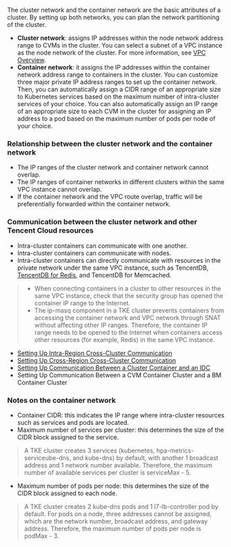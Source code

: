 The cluster network and the container network are the basic attributes of a cluster. By setting up both networks, you can plan the network partitioning of the cluster.
- **Cluster network**: assigns IP addresses within the node network address range to CVMs in the cluster. You can select a subnet of a VPC instance as the node network of the cluster. For more information, see [VPC Overview](https://intl.cloud.tencent.com/document/product/215/535).
- **Container network**: it assigns the IP addresses within the container network address range to containers in the cluster. You can customize three major private IP address ranges to set up the container network. Then, you can automatically assign a CIDR range of an appropriate size to Kubernetes services based on the maximum number of intra-cluster services of your choice. You can also automatically assign an IP range of an appropriate size to each CVM in the cluster for assigning an IP address to a pod based on the maximum number of pods per node of your choice.

### Relationship between the cluster network and the container network

- The IP ranges of the cluster network and container network cannot overlap.
- The IP ranges of container networks in different clusters within the same VPC instance cannot overlap.
- If the container network and the VPC route overlap, traffic will be preferentially forwarded within the container network.

### Communication between the cluster network and other Tencent Cloud resources

- Intra-cluster containers can communicate with one another.
- Intra-cluster containers can communicate with nodes.
- Intra-cluster containers can directly communicate with resources in the private network under the same VPC instance, such as TencentDB, [TencentDB for Redis](https://intl.cloud.tencent.com/document/product/239/3205), and TencentDB for Memcached.
 >
 >- When connecting containers in a cluster to other resources in the same VPC instance, check that the security group has opened the container IP range to the Internet.
 >- The ip-masq component in a TKE cluster prevents containers from accessing the container network and VPC network through SNAT without affecting other IP ranges. Therefore, the container IP range needs to be opened to the Internet when containers access other resources (for example, Redis) in the same VPC instance.
 >
- [Setting Up Intra-Region Cross-Cluster Communication](https://intl.cloud.tencent.com/document/product/457/30645)
- [Setting Up Cross-Region Cross-Cluster Communication](https://intl.cloud.tencent.com/document/product/457/30645)
- [Setting Up Communication Between a Cluster Container and an IDC](https://intl.cloud.tencent.com/document/product/457/30647)
- Setting Up Communication Between a CVM Container Cluster and a BM Container Cluster

### Notes on the container network

- Container CIDR: this indicates the IP range where intra-cluster resources such as services and pods are located.
- Maximum number of services per cluster: this determines the size of the CIDR block assigned to the service.
> A TKE cluster creates 3 services (kubernetes, hpa-metrics-serviceube-dns, and kube-dns) by default, with another 1 broadcast address and 1 network number available. Therefore, the maximum number of available services per cluster is serviceMax - 5.
- Maximum number of pods per node: this determines the size of the CIDR block assigned to each node.
> A TKE cluster creates 2 kube-dns pods and 1 l7-lb-controller pod by default.
For pods on a node, three addresses cannot be assigned, which are the network number, broadcast address, and gateway address. Therefore, the maximum number of pods per node is podMax - 3.
